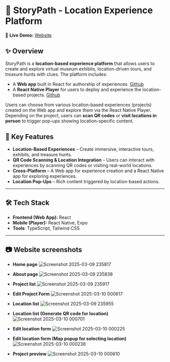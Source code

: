 # 📍 StoryPath - Location Experience Platform  

🔗 **Live Demo:** [Website](https://story-path-web.vercel.app/)

## ✨ Overview  
StoryPath is a **location-based experience platform** that allows users to create and explore virtual museum exhibits, location-driven tours, and treasure hunts with clues. The platform includes:  

- A **Web app** built in React for authorship of experiences. [Github](https://github.com/BillyBooglyBob/story-path-web)
- A **React Native Player** for users to deploy and experience the location-based projects.  [Github](https://github.com/BillyBooglyBob/story-path-native)

Users can choose from various location-based experiences (projects) created on the Web app and explore them via the React Native Player. Depending on the project, users can **scan QR codes** or **visit locations in person** to trigger pop-ups showing location-specific content.  

## 🚀 Key Features  
- **Location-Based Experiences** – Create immersive, interactive tours, exhibits, and treasure hunts.  
- **QR Code Scanning & Location Integration** – Users can interact with experiences by scanning QR codes or visiting real-world locations.  
- **Cross-Platform** – A Web app for experience creation and a React Native app for exploring experiences.  
- **Location Pop-Ups** – Rich content triggered by location-based actions.  

---

## 🛠 Tech Stack  
- **Frontend (Web App):** React  
- **Mobile (Player):** React Native, Expo
- **Tools**: TypeScript, Tailwind CSS

---

## 📷 Website screenshots
- **Home page**
![Screenshot 2025-03-09 235817](https://github.com/user-attachments/assets/5dab6317-abff-446f-b721-bae25f716774)

- **About page**
![Screenshot 2025-03-09 235838](https://github.com/user-attachments/assets/6dacf0cd-0e99-464b-8bd7-e67b9b46f975)

- **Project list**
![Screenshot 2025-03-09 235917](https://github.com/user-attachments/assets/e46dccb1-fa74-4ed5-8a71-492908280649)

- **Edit Project Form**
![Screenshot 2025-03-10 000617](https://github.com/user-attachments/assets/2d5e96a4-b7c0-4382-ba35-0f4f054c7676)

- **Location list**
![Screenshot 2025-03-09 235955](https://github.com/user-attachments/assets/151f5884-1c73-44c5-b2e2-cd6d460f2266)

- **Location list (Generate QR code for location)**
![Screenshot 2025-03-10 000701](https://github.com/user-attachments/assets/35557e40-f9ba-4e85-aa7a-42d7e4063ebd)

- **Edit location form**
![Screenshot 2025-03-10 000225](https://github.com/user-attachments/assets/ba93ba5c-ac61-4aa8-9c88-e1279255a26c)

- **Edit location form (Map popup for selecting location)**
![Screenshot 2025-03-10 000236](https://github.com/user-attachments/assets/06ee0734-e146-41e1-99a6-4d04f54d1e60)

- **Project preview**
![Screenshot 2025-03-10 000810](https://github.com/user-attachments/assets/10364642-77f6-403e-a7db-a266410efb2f)
